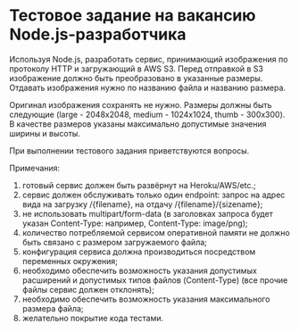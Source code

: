 # Тестовое задание на вакансию Node.js-разработчика

Используя Node.js, разработать сервис, принимающий изображения по протоколу HTTP и загружающий в AWS S3. Перед отправкой в S3 изображение должно быть преобразовано в указанные размеры. Отдавать изображения нужно по названию файла и названию размера.

Оригинал изображения сохранять не нужно. Размеры должны быть следующие (large - 2048x2048, medium - 1024x1024, thumb - 300x300). В качестве размеров указаны максимально допустимые значения ширины и высоты.

При выполнении тестового задания приветствуются вопросы.

Примечания:
1. готовый сервис должен быть развёрнут на Heroku/AWS/etc.;
2. сервис должен обслуживать только один endpoint: запрос на адрес вида на загрузку /{filename}, на отдачу /{filename}/{sizename};
3. не использовать multipart/form-data (в заголовках запроса будет указан Content-Type: например, Content-Type: image/png);
4. количество потребляемой сервисом оперативной памяти не должно быть связано с размером загружаемого файла;
5. конфигурация сервиса должна производиться посредством переменных окружения;
6. необходимо обеспечить возможность указания допустимых расширений и допустимых типов файлов (Content-Type) (все прочие файлы сервис должен отклонять);
7. необходимо обеспечить возможность указания максимального размера файла;
8. желательно покрытие кода тестами.
